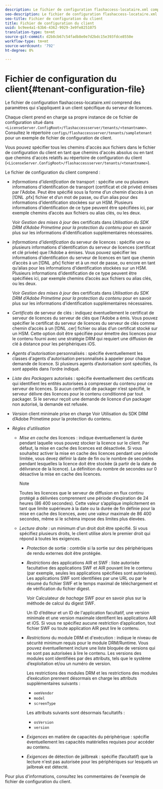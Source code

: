 ```yaml
---
description: Le fichier de configuration flashaccess-locataire.xml comprend des paramètres qui s’appliquent à un client spécifique du serveur de licences.
seo-description: Le fichier de configuration flashaccess-locataire.xml comprend des paramètres qui s’appliquent à un client spécifique du serveur de licences.
seo-title: Fichier de configuration du client
title: Fichier de configuration du client
uuid: bc9ee4a1-63b6-4362-9929-3e9fe8251075
translation-type: tm+mt
source-git-commit: d2b8cb67c54fadb8e0e7d2bdc15e393fdce8550e
workflow-type: tm+mt
source-wordcount: '792'
ht-degree: 0%

---
```



# Fichier de configuration du client{#tenant-configuration-file}

Le fichier de configuration flashaccess-locataire.xml comprend des paramètres qui s’appliquent à un client spécifique du serveur de licences.

Chaque client prend en charge sa propre instance de ce fichier de configuration situé dans `<LicenseServer.ConfigRoot>/flashaccessserver/tenants/<tenantname>`. Consultez le répertoire `configs/flashaccessserver/tenants/sampletenant` pour un exemple de fichier de configuration de client.

Vous pouvez spécifier tous les chemins d&#39;accès aux fichiers dans le fichier de configuration du client en tant que chemins d&#39;accès absolus ou en tant que chemins d&#39;accès relatifs au répertoire de configuration du client (`<LicenseServer.ConfigRoot>/flashaccessserver/tenants/<tenantname>`).

Le fichier de configuration du client comprend :

* *Informations d&#39;identification* de transport : spécifie une ou plusieurs informations d&#39;identification de transport (certificat et clé privée) émises par l&#39;Adobe. Peut être spécifié sous la forme d’un chemin d’accès à un [!DNL .pfx] fichier et d’un mot de passe, ou d’un alias pour des informations d’identification stockées sur un HSM. Plusieurs informations d’identification de ce type peuvent être spécifiées ici, par exemple chemins d’accès aux fichiers ou alias clés, ou les deux.

   Voir *Gestion des mises à jour* des certificats dans *Utilisation du SDK DRM d’Adobe Primetime pour la protection du contenu* pour en savoir plus sur les informations d’identification supplémentaires nécessaires.

* *Informations d&#39;identification* du serveur de licences : spécifie une ou plusieurs informations d&#39;identification du serveur de licences (certificat et clé privée) que l&#39;Adobe a émises. Vous pouvez spécifier les informations d’identification du serveur de licences en tant que chemin d’accès à un [!DNL .pfx] fichier et à un mot de passe, ou encore en tant qu’alias pour les informations d’identification stockées sur un HSM. Plusieurs informations d’identification de ce type peuvent être spécifiées ici, par exemple chemins d’accès aux fichiers ou alias clés, ou les deux.

   Voir *Gestion des mises à jour* des certificats dans *Utilisation du SDK DRM d’Adobe Primetime pour la protection du contenu* pour en savoir plus sur les informations d’identification supplémentaires nécessaires.

* *Certificats* de serveur de clés : indiquez éventuellement le certificat de serveur de licences du serveur de clés que l&#39;Adobe a émis. Vous pouvez spécifier le certificat du serveur de licences du serveur de clés comme chemin d’accès à un [!DNL .cer] fichier ou alias d’un certificat stocké sur un HSM. Cette option doit être spécifiée pour émettre des licences pour le contenu fourni avec une stratégie DRM qui requiert une diffusion de clé à distance pour les périphériques iOS.

* *Agents d&#39;autorisation* personnalisés : spécifie éventuellement les classes d&#39;agents d&#39;autorisation personnalisés à appeler pour chaque demande de licence. Si plusieurs agents d’autorisation sont spécifiés, ils sont appelés dans l’ordre indiqué.
* *Liste des Packagers* autorisés : spécifie éventuellement des certificats qui identifient les entités autorisées à compresser du contenu pour ce serveur de licences. Si aucun certificat de packager n’est spécifié, le serveur délivre des licences pour le contenu conditionné par tout packager. Si le serveur reçoit une demande de licence d’un packager non autorisé, la demande est refusée.
* *Version* client minimale prise en charge Voir Utilisation du SDK DRM d’Adobe Primetime pour la protection du contenu.

* *Règles d’utilisation*

   * *Mise en cache* des licences : indique éventuellement la durée pendant laquelle vous pouvez stocker la licence sur le client. Par défaut, la mise en cache des licences est désactivée. Si vous souhaitez activer la mise en cache des licences pendant une période limitée, vous devez définir la date de fin ou le nombre de secondes pendant lesquelles la licence doit être stockée (à partir de la date de délivrance de la licence). La définition du nombre de secondes sur 0 désactive la mise en cache des licences.

      >[!NOTE]
      >
      >Toutes les licences que le serveur de diffusion en flux continu protégé a délivrées comprennent une période d’expiration de 24 heures (86 400 secondes). Cette valeur s’applique implicitement en tant que limite supérieure à la date ou la durée de fin définie pour la mise en cache des licences, avec une valeur maximale de 86 400 secondes, même si le schéma impose des limites plus élevées.

   * *Lecture droite* : un minimum d&#39;un droit doit être spécifié. Si vous spécifiez plusieurs droits, le client utilise alors le premier droit qui répond à toutes les exigences.

      * *Protection* de sortie : contrôle si la sortie sur des périphériques de rendu externes doit être protégée.
      * *Restrictions* des applications AIR et SWF : liste autorisée facultative des applications SWF et AIR pouvant lire le contenu (par exemple, seules les applications spécifiées sont autorisées). Les applications SWF sont identifiées par une URL ou par le résumé du fichier SWF et le temps maximal de téléchargement et de vérification du fichier digest.

         Voir Calculateur *de hachage* SWF pour en savoir plus sur la méthode de calcul du digest SWF.

         Un ID d’éditeur et un ID de l&#39;application facultatif, une version minimale et une version maximale identifient les applications AIR et iOS. Si vous ne spécifiez aucune restriction d’application, tout fichier SWF ou toute application AIR peut lire le contenu.

      * *Restrictions* du module DRM et d&#39;exécution : indique le niveau de sécurité minimum requis pour le module DRM/Runtime. Vous pouvez éventuellement inclure une liste bloquée de versions qui ne sont pas autorisées à lire le contenu. Les versions des modules sont identifiées par des attributs, tels que le système d’exploitation et/ou un numéro de version.

         Les restrictions des modules DRM et les restrictions des modules d’exécution prennent désormais en charge les attributs supplémentaires suivants :

         * `oemVendor`
         * `model`
         * `screenType`

         Les attributs suivants sont désormais facultatifs :

         * `osVersion`
         * `version`
      * *Exigences* en matière de capacités du périphérique : spécifie éventuellement les capacités matérielles requises pour accéder au contenu.
      * *Exigences* de détection de jailbreak : spécifie (facultatif) que la lecture n&#39;est pas autorisée pour les périphériques sur lesquels un jailbreak est détecté.



Pour plus d&#39;informations, consultez les commentaires de l&#39;exemple de fichier de configuration du client.
